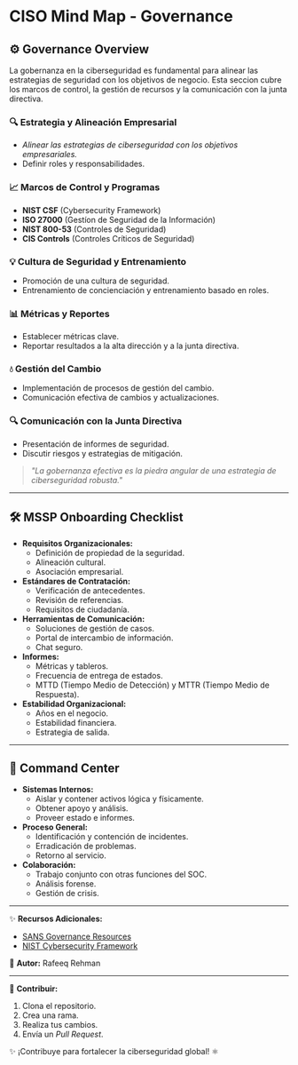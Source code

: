 # CISO Mind Map - Governance


## **⚙️ Governance Overview**
La gobernanza en la ciberseguridad es fundamental para alinear las estrategias de seguridad con los objetivos de negocio. Esta seccion cubre los marcos de control, la gestión de recursos y la comunicación con la junta directiva.

### **🔍 Estrategia y Alineación Empresarial**
- *Alinear las estrategias de ciberseguridad con los objetivos empresariales.*
- Definir roles y responsabilidades.

### **📈 Marcos de Control y Programas**
- **NIST CSF** (Cybersecurity Framework)
- **ISO 27000** (Gestíon de Seguridad de la Información)
- **NIST 800-53** (Controles de Seguridad)
- **CIS Controls** (Controles Críticos de Seguridad)

### **💡 Cultura de Seguridad y Entrenamiento**
- Promoción de una cultura de seguridad.
- Entrenamiento de concienciación y entrenamiento basado en roles.

### **📊 Métricas y Reportes**
- Establecer métricas clave.
- Reportar resultados a la alta dirección y a la junta directiva.

### **💧 Gestión del Cambio**
- Implementación de procesos de gestión del cambio.
- Comunicación efectiva de cambios y actualizaciones.

### **🔍 Comunicación con la Junta Directiva**
- Presentación de informes de seguridad.
- Discutir riesgos y estrategias de mitigación.

> *"La gobernanza efectiva es la piedra angular de una estrategia de ciberseguridad robusta."*

---

## 🛠 MSSP Onboarding Checklist
- **Requisitos Organizacionales:**
  - Definición de propiedad de la seguridad.
  - Alineación cultural.
  - Asociación empresarial.
- **Estándares de Contratación:**
  - Verificación de antecedentes.
  - Revisión de referencias.
  - Requisitos de ciudadanía.
- **Herramientas de Comunicación:**
  - Soluciones de gestión de casos.
  - Portal de intercambio de información.
  - Chat seguro.
- **Informes:**
  - Métricas y tableros.
  - Frecuencia de entrega de estados.
  - MTTD (Tiempo Medio de Detección) y MTTR (Tiempo Medio de Respuesta).
- **Estabilidad Organizacional:**
  - Años en el negocio.
  - Estabilidad financiera.
  - Estrategia de salida.

---

## 🏢 Command Center
- **Sistemas Internos:**
  - Aislar y contener activos lógica y físicamente.
  - Obtener apoyo y análisis.
  - Proveer estado e informes.
- **Proceso General:**
  - Identificación y contención de incidentes.
  - Erradicación de problemas.
  - Retorno al servicio.
- **Colaboración:**
  - Trabajo conjunto con otras funciones del SOC.
  - Análisis forense.
  - Gestión de crisis.

---

✨ **Recursos Adicionales:**
- [SANS Governance Resources](https://www.sans.org/)
- [NIST Cybersecurity Framework](https://www.nist.gov/cyberframework)

📝 **Autor:** Rafeeq Rehman

---

🔗 **Contribuir:**
1. Clona el repositorio.
2. Crea una rama.
3. Realiza tus cambios.
4. Envía un *Pull Request*.

✨ ¡Contribuye para fortalecer la ciberseguridad global! ⚛️

